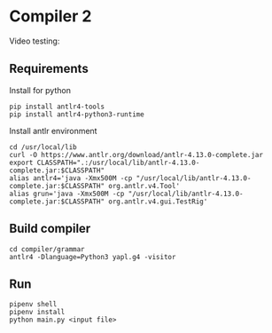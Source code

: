# Compiler 2

Video testing: 

## Requirements
Install for python
```
pip install antlr4-tools
pip install antlr4-python3-runtime
```
Install antlr environment
```
cd /usr/local/lib
curl -O https://www.antlr.org/download/antlr-4.13.0-complete.jar
export CLASSPATH=".:/usr/local/lib/antlr-4.13.0-complete.jar:$CLASSPATH"
alias antlr4='java -Xmx500M -cp "/usr/local/lib/antlr-4.13.0-complete.jar:$CLASSPATH" org.antlr.v4.Tool'
alias grun='java -Xmx500M -cp "/usr/local/lib/antlr-4.13.0-complete.jar:$CLASSPATH" org.antlr.v4.gui.TestRig'

```

## Build compiler
```
cd compiler/grammar
antlr4 -Dlanguage=Python3 yapl.g4 -visitor
```

## Run
```
pipenv shell
pipenv install
python main.py <input file>
```